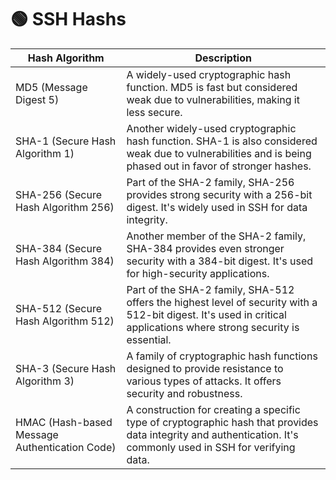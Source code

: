 # 🟢 SSH Hashs

| Hash Algorithm                                | Description                                                                                                                                                          |
| --------------------------------------------- | -------------------------------------------------------------------------------------------------------------------------------------------------------------------- |
| MD5 (Message Digest 5)                        | A widely-used cryptographic hash function. MD5 is fast but considered weak due to vulnerabilities, making it less secure.                                            |
| SHA-1 (Secure Hash Algorithm 1)               | Another widely-used cryptographic hash function. SHA-1 is also considered weak due to vulnerabilities and is being phased out in favor of stronger hashes.           |
| SHA-256 (Secure Hash Algorithm 256)           | Part of the SHA-2 family, SHA-256 provides strong security with a 256-bit digest. It's widely used in SSH for data integrity.                                        |
| SHA-384 (Secure Hash Algorithm 384)           | Another member of the SHA-2 family, SHA-384 provides even stronger security with a 384-bit digest. It's used for high-security applications.                         |
| SHA-512 (Secure Hash Algorithm 512)           | Part of the SHA-2 family, SHA-512 offers the highest level of security with a 512-bit digest. It's used in critical applications where strong security is essential. |
| SHA-3 (Secure Hash Algorithm 3)               | A family of cryptographic hash functions designed to provide resistance to various types of attacks. It offers security and robustness.                              |
| HMAC (Hash-based Message Authentication Code) | A construction for creating a specific type of cryptographic hash that provides data integrity and authentication. It's commonly used in SSH for verifying data.     |
